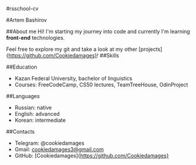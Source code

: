 #rsschool-cv

#Artem Bashirov

##About me
Hi! I'm starting my journey into code and currently I'm learning **front-end** technologies.


Feel free to explore my git and take a look at my other [projects]{https://github.com/Cookiedamages}!
##Skills

##Education
* Kazan Federal University, bachelor of linguistics
* Courses: FreeCodeCamp, CS50 lectures, TeamTreeHouse, OdinProject

##Languages
* Russian: native
* English: advanced
* Korean: intermediate

##Contacts
* Telegram: @cookiedamages
* Gmail: cookiedamages3@gmail.com
* GitHub: [Cookiedamages]{https://github.com/Cookiedamages}